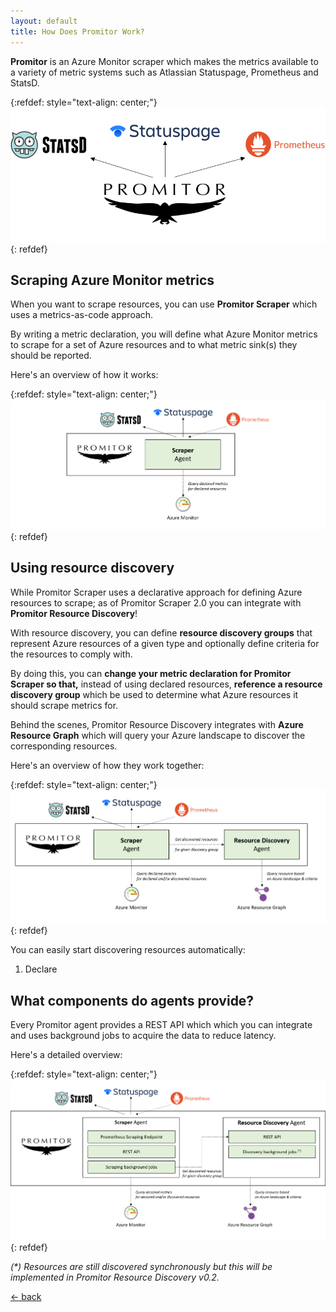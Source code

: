 ```yaml
---
layout: default
title: How Does Promitor Work?
---
```


**Promitor** is an Azure Monitor scraper which makes the metrics available
to a variety of metric systems such as Atlassian Statuspage, Prometheus and StatsD.

{:refdef: style="text-align: center;"}
![Promitor](./../media/concepts/high-level.png)
{: refdef}

## Scraping Azure Monitor metrics

When you want to scrape resources, you can use **Promitor Scraper** which uses a metrics-as-code approach.

By writing a metric declaration, you will define what Azure Monitor metrics to scrape for a set of Azure resources and
 to what metric sink(s) they should be reported.

Here's an overview of how it works:

{:refdef: style="text-align: center;"}
![Promitor Scraper without resource discovery](./../media/concepts/how-it-works-without-discovery.png)
{: refdef}

## Using resource discovery

While Promitor Scraper uses a declarative approach for defining Azure resources to scrape; as of Promitor Scraper 2.0
 you can integrate with **Promitor Resource Discovery**!

With resource discovery, you can define **resource discovery groups** that represent Azure resources of a given type and
 optionally define criteria for the resources to comply with.

By doing this, you can **change your metric declaration for Promitor Scraper so that,** instead of using declared resources,
 **reference a resource discovery group** which be used to determine what Azure resources it should scrape
 metrics for.

Behind the scenes, Promitor Resource Discovery integrates with **Azure Resource Graph** which will query your Azure landscape
 to discover the corresponding resources.

Here's an overview of how they work together:

{:refdef: style="text-align: center;"}
![Promitor Scraper with resource discovery](./../media/concepts/how-it-works-with-discovery.png)
{: refdef}

You can easily start discovering resources automatically:

1. Declare

## What components do agents provide?

Every Promitor agent provides a REST API which which you can integrate and uses background jobs to acquire the data
 to reduce latency.

Here's a detailed overview:

{:refdef: style="text-align: center;"}
![Agent internals](./../media/concepts/agent-internals.png)
{: refdef}

_(*) Resources are still discovered synchronously but this will be implemented in Promitor Resource Discovery v0.2._

[&larr; back](/)
